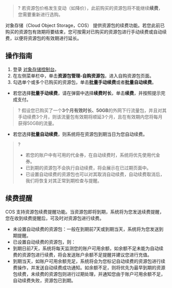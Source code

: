 >? 若资源包价格发生变动（如降价），此前购买的资源包将不能继续**续费**，您需要重新进行选购。
> 

对象存储（Cloud Object Storage，COS） 提供资源包的续费功能。若您此前已购买的资源包有效期将要结束，您可按需对已购买的资源包进行手动续费或自动续费，以便将资源包的有效期进行延长。


## 操作指南

1. 登录 [对象存储控制台](https://console.cloud.tencent.com/cos5)。
2. 在左侧菜单栏中，单击**资源包管理-自购资源包**，进入自购资源包页面。
3. 勾选单个或多个已购买的资源包，单击**批量手动续费**或者**批量自动续费**。
 - 若您选择**批量手动续费**，请在弹窗中选择**续费时长**，单击**续费**，并按照提示完成支付。
>? 假设您已购买了一个**3个月有效时长、50GB**的外网下行流量包，并且对其手动续费3个月，则该流量包有效期将顺延3个月，且在有效期内您将每月获得50GB的流量。
>
 - 若您选择**批量自动续费**，则系统将在资源包到期当日为您自动续费。
>?
> - 若您的账户中有可用的代金券，在自动续费时，系统将优先使用代金券。
> - 已到期的资源包不会执行自动续费，将会展示在已过期页面中。
> - 已设置自动续费的资源包也可以对其取消自动续费，自动续费取消后，我们将恢复对其正常到期检查与提醒。
> 


## 续费提醒

COS 支持资源包续费提醒功能。当资源包即将到期，系统将为您发送续费提醒，您在收到续费提醒后，可及时对资源包进行续费。

- 未设置自动续费的资源包：一般在到期前7天或到期当天，系统将为您发送到期提醒。
- 已设置自动续费的资源包，则：
 - 到期日前7天，系统将每天监测您的账户可用余额，如余额不足未能为自动续费的资源包进行续费，将会发送账户余额不足提醒并建议您进行充值。
 - 到期当天，如账户可用余额充足，系统将会为您标记自动续费的资源包进行续费操作，并发送自动续费成功通知。如余额不足，则将优先为最早到期的资源包续费，未续费的资源包则进行过期处理，并通知您由于账户可用余额不足，自动续费失败，资源包已到期。


